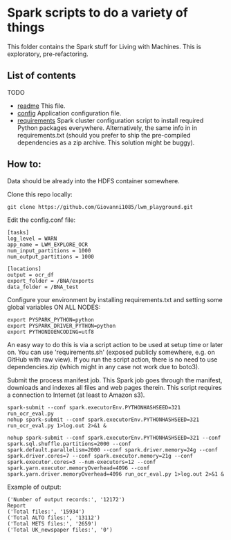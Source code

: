# Spark scripts to do a variety of things

This folder contains the Spark stuff for Living with Machines. This is exploratory, pre-refactoring.

## List of contents

TODO

* [readme](README.md) This file.
* [config](config.conf) Application configuration file.
* [requirements](requirements.sh) Spark cluster configuration script to install required Python packages everywhere. Alternatively, the same info in in requirements.txt (should you prefer to ship the pre-compiled dependencies as a zip archive. This solution might be buggy).

## How to:

Data should be already into the HDFS container somewhere.

Clone this repo locally:

    git clone https://github.com/Giovanni1085/lwm_playground.git

Edit the config.conf file:

    [tasks]
    log_level = WARN
    app_name = LWM_EXPLORE_OCR
    num_input_partitions = 1000
    num_output_partitions = 1000
    
    [locations]
    output = ocr_df
    export_folder = /BNA/exports
    data_folder = /BNA_test

Configure your environment by installing requirements.txt and setting some global variables ON ALL NODES:

    export PYSPARK_PYTHON=python
    export PYSPARK_DRIVER_PYTHON=python
    export PYTHONIOENCODING=utf8
        
An easy way to do this is via a script action to be used at setup time or later on. You can use 'requirements.sh' (exposed publicly somewhere, e.g. on GitHub with raw view). If you run the script action, there is no need to use dependencies.zip (which might in any case not work due to boto3).

Submit the process manifest job. This Spark job goes through the manifest, downloads and indexes all files and web pages therein. This script requires a connection to Internet (at least to Amazon s3).

    spark-submit --conf spark.executorEnv.PYTHONHASHSEED=321 run_ocr_eval.py
    nohup spark-submit --conf spark.executorEnv.PYTHONHASHSEED=321 run_ocr_eval.py 1>log.out 2>&1 &
    
    nohup spark-submit --conf spark.executorEnv.PYTHONHASHSEED=321 --conf spark.sql.shuffle.partitions=2000 --conf spark.default.parallelism=2000 --conf spark.driver.memory=24g --conf spark.driver.cores=7 --conf spark.executor.memory=21g --conf spark.executor.cores=3 --num-executors=12 --conf spark.yarn.executor.memoryOverhead=4096 --conf spark.yarn.driver.memoryOverhead=4096 run_ocr_eval.py 1>log.out 2>&1 &
    
Example of output:

    ('Number of output records:', '12172')
    Report
    ('Total files:', '15934')
    ('Total ALTO files:', '13112')
    ('Total METS files:', '2659')
    ('Total UK_newspaper files:', '0')    